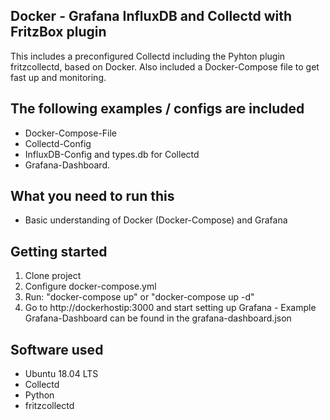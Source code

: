 ## Docker - Grafana InfluxDB and Collectd with FritzBox plugin
This includes a preconfigured Collectd including the Pyhton plugin fritzcollectd, based on Docker. Also included a Docker-Compose file to get fast up and monitoring.

## The following examples / configs are included
* Docker-Compose-File
* Collectd-Config
* InfluxDB-Config and types.db for Collectd
* Grafana-Dashboard. 

## What you need to run this
* Basic understanding of Docker (Docker-Compose) and Grafana

## Getting started
1. Clone project
2. Configure docker-compose.yml
3. Run: "docker-compose up" or "docker-compose up -d" 
4. Go to http://dockerhostip:3000 and start setting up Grafana - Example Grafana-Dashboard can be found in the grafana-dashboard.json 

## Software used
* Ubuntu 18.04 LTS
* Collectd
* Python
* fritzcollectd
